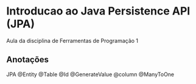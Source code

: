 # Introducao ao Java Persistence API (JPA)
Aula da disciplina de Ferramentas de Programação 1

## Anotações
JPA
@Entity
@Table
@Id
@GenerateValue
@column
@ManyToOne
